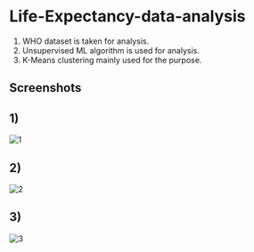 # Life-Expectancy-data-analysis
1) WHO dataset is taken for analysis.
2) Unsupervised ML algorithm is used for analysis.
3) K-Means clustering mainly used for the purpose.

## Screenshots
## 1)
![1](https://user-images.githubusercontent.com/51953424/119263495-eb5faa00-bbfc-11eb-9a4a-962377d86aaf.PNG)

## 2)
![2](https://user-images.githubusercontent.com/51953424/119263510-fadef300-bbfc-11eb-99e2-061319ed88ab.PNG)

## 3)
![3](https://user-images.githubusercontent.com/51953424/119263523-016d6a80-bbfd-11eb-8c1b-d88f6933c568.PNG)

